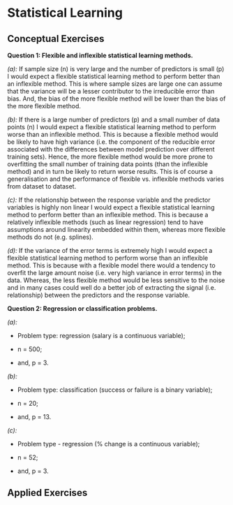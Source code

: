 # Statistical Learning

## Conceptual Exercises

**Question 1: Flexible and inflexible statistical learning methods.**

*(a):* If sample size (n) is very large and the number of predictors is small (p) I would expect a flexible statistical learning method to perform better than an inflexible method. This is where sample sizes are large one can assume that the variance will be a lesser contributor to the irreducible error than bias. And, the bias of the more flexible method will be lower than the bias of the more flexible method.

*(b):* If there is a large number of predictors (p) and a small number of data points (n) I would expect a flexible statistical learning method to perform worse than an inflexible method. This is because a flexible method would be likely to have high variance (i.e. the component of the reducible error associated with the differences between model prediction over different training sets). Hence, the more flexible method would be more prone to overfitting the small number of training data points (than the inflexible method) and in turn be likely to return worse results. This is of course a generalisation and the performance of flexible vs. inflexible methods varies from dataset to dataset.

*(c):* If the relationship between the response variable and the predictor variables is highly non linear I would expect a flexible statistical learning method to perform better than an inflexible method. This is because a relatively inflexible methods (such as linear regression) tend to have assumptions around linearity embedded within them, whereas more flexible methods do not (e.g. splines).

*(d):* If the variance of the error terms is extremely high I would expect a flexible statistical learning method to perform worse than an inflexible method. This is because with a flexible model there would a tendency to overfit the large amount noise (i.e. very high variance in error terms) in the data. Whereas, the less flexible method would be less sensitive to the noise and in many cases could well do a better job of extracting the signal (i.e. relationship) between the predictors and the response variable.

**Question 2: Regression or classification problems.**

*(a):*

-   Problem type: regression (salary is a continuous variable);

-   n = 500;

-   and, p = 3.

*(b):*

-   Problem type: classification (success or failure is a binary variable);

-   n = 20;

-   and, p = 13.

*(c):*

-   Problem type - regression (% change is a continuous variable);

-   n = 52;

-   and, p = 3.

## Applied Exercises
